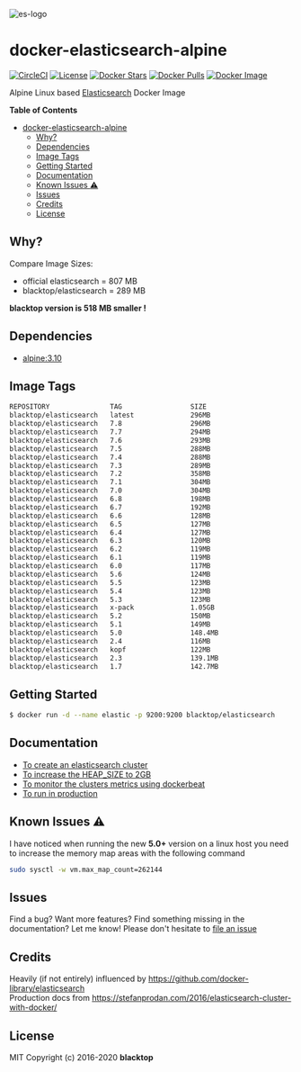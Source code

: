 ![es-logo](https://raw.githubusercontent.com/blacktop/docker-elasticsearch-alpine/master/es-logo.png)

# docker-elasticsearch-alpine

[![CircleCI](https://circleci.com/gh/blacktop/docker-elasticsearch-alpine.png?style=shield)](https://circleci.com/gh/blacktop/docker-elasticsearch-alpine) [![License](http://img.shields.io/:license-mit-blue.svg)](http://doge.mit-license.org) [![Docker Stars](https://img.shields.io/docker/stars/blacktop/elasticsearch.svg)](https://hub.docker.com/r/blacktop/elasticsearch/) [![Docker Pulls](https://img.shields.io/docker/pulls/blacktop/elasticsearch.svg)](https://hub.docker.com/r/blacktop/elasticsearch/) [![Docker Image](https://img.shields.io/badge/docker%20image-296MB-blue.svg)](https://hub.docker.com/r/blacktop/elasticsearch/)

Alpine Linux based [Elasticsearch](https://www.elastic.co/products/elasticsearch) Docker Image

**Table of Contents**

- [docker-elasticsearch-alpine](#docker-elasticsearch-alpine)
  - [Why?](#why)
  - [Dependencies](#dependencies)
  - [Image Tags](#image-tags)
  - [Getting Started](#getting-started)
  - [Documentation](#documentation)
  - [Known Issues :warning:](#known-issues-warning)
  - [Issues](#issues)
  - [Credits](#credits)
  - [License](#license)

## Why?

Compare Image Sizes:

* official elasticsearch = 807 MB
* blacktop/elasticsearch = 289 MB

**blacktop version is 518 MB smaller !**

## Dependencies

* [alpine:3.10](https://hub.docker.com/_/alpine/)

## Image Tags

``` bash
REPOSITORY               TAG                 SIZE
blacktop/elasticsearch   latest              296MB
blacktop/elasticsearch   7.8                 296MB
blacktop/elasticsearch   7.7                 294MB
blacktop/elasticsearch   7.6                 293MB
blacktop/elasticsearch   7.5                 288MB
blacktop/elasticsearch   7.4                 288MB
blacktop/elasticsearch   7.3                 289MB
blacktop/elasticsearch   7.2                 358MB
blacktop/elasticsearch   7.1                 304MB
blacktop/elasticsearch   7.0                 304MB
blacktop/elasticsearch   6.8                 198MB
blacktop/elasticsearch   6.7                 192MB
blacktop/elasticsearch   6.6                 128MB
blacktop/elasticsearch   6.5                 127MB
blacktop/elasticsearch   6.4                 127MB
blacktop/elasticsearch   6.3                 120MB
blacktop/elasticsearch   6.2                 119MB
blacktop/elasticsearch   6.1                 119MB
blacktop/elasticsearch   6.0                 117MB
blacktop/elasticsearch   5.6                 124MB
blacktop/elasticsearch   5.5                 123MB
blacktop/elasticsearch   5.4                 123MB
blacktop/elasticsearch   5.3                 123MB
blacktop/elasticsearch   x-pack              1.05GB
blacktop/elasticsearch   5.2                 150MB
blacktop/elasticsearch   5.1                 149MB
blacktop/elasticsearch   5.0                 148.4MB
blacktop/elasticsearch   2.4                 116MB
blacktop/elasticsearch   kopf                122MB
blacktop/elasticsearch   2.3                 139.1MB
blacktop/elasticsearch   1.7                 142.7MB
```

## Getting Started

``` bash
$ docker run -d --name elastic -p 9200:9200 blacktop/elasticsearch
```

## Documentation

* [To create an elasticsearch cluster](docs/create.md)
* [To increase the HEAP_SIZE to 2GB](docs/options.md)
* [To monitor the clusters metrics using dockerbeat](docs/dockerbeat.md)
* [To run in production](docs/production.md)

## Known Issues :warning:

I have noticed when running the new **5.0+** version on a linux host you need to increase the memory map areas with the following command

``` bash
sudo sysctl -w vm.max_map_count=262144
```

## Issues

Find a bug? Want more features? Find something missing in the documentation? Let me know! Please don't hesitate to [file an issue](https://github.com/blacktop/docker-elasticsearch-alpine/issues/new)

## Credits

Heavily (if not entirely) influenced by https://github.com/docker-library/elasticsearch<br> Production docs from https://stefanprodan.com/2016/elasticsearch-cluster-with-docker/

## License

MIT Copyright (c) 2016-2020 **blacktop**

